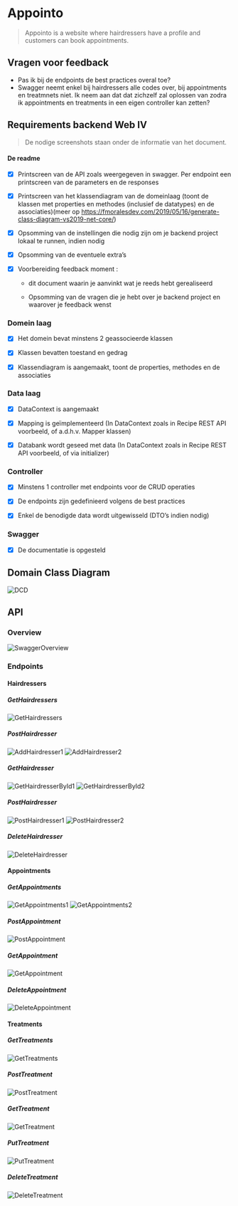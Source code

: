 # Appointo

> Appointo is a website where hairdressers have a profile and customers can book appointments.

## Vragen voor feedback

- Pas ik bij de endpoints de best practices overal toe?
- Swagger neemt enkel bij hairdressers alle codes over, bij appointments en treatmnets niet. Ik neem aan dat dat zichzelf zal oplossen van zodra ik appointments en treatments in een eigen controller kan zetten?

## Requirements backend Web IV

> De nodige screenshots staan onder de informatie van het document.

#### De readme

- [x] Printscreen van de API zoals weergegeven in swagger. Per endpoint een printscreen van de parameters en de responses

- [x] Printscreen van het klassendiagram van de domeinlaag (toont de klassen met properties en methodes (inclusief de datatypes) en de associaties)(meer op https://fmoralesdev.com/2019/05/16/generate-class-diagram-vs2019-net-core/)

- [x] Opsomming van de instellingen die nodig zijn om je backend project lokaal te runnen, indien nodig

- [x] Opsomming van de eventuele extra’s

- [x] Voorbereiding feedback moment :

  - dit document waarin je aanvinkt wat je reeds hebt gerealiseerd

  - Opsomming van de vragen die je hebt over je backend project en waarover je feedback wenst

### Domein laag

- [x] Het domein bevat minstens 2 geassocieerde klassen

- [x] Klassen bevatten toestand en gedrag

- [x] Klassendiagram is aangemaakt, toont de properties, methodes en de associaties

### Data laag

- [x] DataContext is aangemaakt

- [x] Mapping is geïmplementeerd (In DataContext zoals in Recipe REST API voorbeeld, of a.d.h.v. Mapper klassen)

- [x] Databank wordt geseed met data (In DataContext zoals in Recipe REST API voorbeeld, of via initializer)

### Controller

- [x] Minstens 1 controller met endpoints voor de CRUD operaties

- [x] De endpoints zijn gedefinieerd volgens de best practices

- [x] Enkel de benodigde data wordt uitgewisseld (DTO’s indien nodig)

### Swagger

- [x] De documentatie is opgesteld

## Domain Class Diagram

![DCD](https://i.imgur.com/973BOTv.png)

## API

### Overview

![SwaggerOverview](https://i.imgur.com/yfq9gob.png)

### Endpoints

#### Hairdressers

##### GetHairdressers

![GetHairdressers](https://i.imgur.com/OCwOtUw.png)

##### PostHairdresser

![AddHairdresser1](https://i.imgur.com/Ej6k2At.png)
![AddHairdresser2](https://i.imgur.com/iObZLMQ.png)

##### GetHairdresser

![GetHairdresserById1](https://i.imgur.com/Lzx3ixY.png)
![GetHairdresserById2](https://i.imgur.com/CjWiInW.png)

##### PostHairdresser

![PostHairdresser1](https://i.imgur.com/nAx1tNg.png)
![PostHairdresser2](https://i.imgur.com/Bfnor5H.png)

##### DeleteHairdresser

![DeleteHairdresser](https://i.imgur.com/uh96nCp.png)

#### Appointments

##### GetAppointments

![GetAppointments1](https://i.imgur.com/IkT2ck8.png)
![GetAppointments2](https://i.imgur.com/PTZQo3S.png)

##### PostAppointment

![PostAppointment](https://i.imgur.com/9WNl3Dz.png)

##### GetAppointment

![GetAppointment](https://i.imgur.com/gtpy0fD.png)

##### DeleteAppointment

![DeleteAppointment](https://i.imgur.com/f6svATG.png)

#### Treatments

##### GetTreatments

![GetTreatments](https://i.imgur.com/ua3BCYb.png)

##### PostTreatment

![PostTreatment](https://i.imgur.com/WrzgV9x.png)

##### GetTreatment

![GetTreatment](https://i.imgur.com/YybZIit.png)

##### PutTreatment

![PutTreatment](https://i.imgur.com/FHYZeTY.png)

##### DeleteTreatment

![DeleteTreatment](https://i.imgur.com/VImatCC.png)
